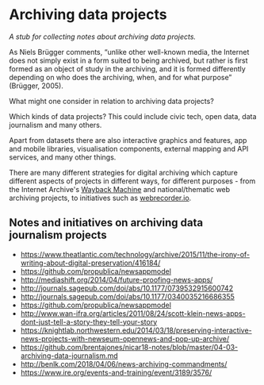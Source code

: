 # Archiving data projects

*A stub for collecting notes about archiving data projects.*

As Niels Brügger comments, “unlike other well-known media, the Internet does not simply exist in a form suited to being archived, but rather is first formed as an object of study in the archiving, and it is formed differently depending on who does the archiving, when, and for what purpose” (Brügger, 2005).

What might one consider in relation to archiving data projects?

Which kinds of data projects? This could include civic tech, open data, data journalism and many others.

Apart from datasets there are also interactive graphics and features, app and mobile libraries, visualisation components, external mapping and API services, and many other things.

There are many different strategies for digital archiving which capture different aspects of projects in different ways, for different purposes - from the Internet Archive's [Wayback Machine](https://archive.org/web/) and national/thematic web archiving projects, to initiatives such as [webrecorder.io](http://webrecorder.io/).

## Notes and initiatives on archiving data journalism projects

  * https://www.theatlantic.com/technology/archive/2015/11/the-irony-of-writing-about-digital-preservation/416184/  
  * https://github.com/propublica/newsappmodel  
  * http://mediashift.org/2014/04/future-proofing-news-apps/  
  * http://journals.sagepub.com/doi/abs/10.1177/0739532915600742  
  * http://journals.sagepub.com/doi/abs/10.1177/0340035216686355
  * https://github.com/propublica/newsappmodel
  * http://www.wan-ifra.org/articles/2011/08/24/scott-klein-news-apps-dont-just-tell-a-story-they-tell-your-story
  * https://knightlab.northwestern.edu/2014/03/18/preserving-interactive-news-projects-with-newseum-opennews-and-pop-up-archive/
  * https://github.com/brentajones/nicar18-notes/blob/master/04-03-archiving-data-journalism.md
  * http://benlk.com/2018/04/06/news-archiving-commandments/
  * https://www.ire.org/events-and-training/event/3189/3576/
